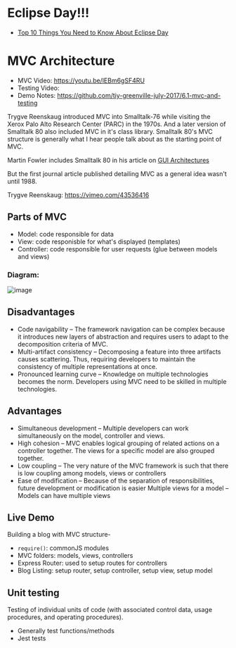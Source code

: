# Eclipse Day!!!

 * [Top 10 Things You Need to Know About Eclipse Day](https://www.youtube.com/watch?v=yoMEbDcFK7U)

# MVC Architecture

* MVC Video: https://youtu.be/lEBm6gSF4RU
* Testing Video: 
* Demo Notes: https://github.com/tiy-greenville-july-2017/6.1-mvc-and-testing

Trygve Reenskaug introduced MVC into Smalltalk-76 while visiting the Xerox Palo Alto Research Center (PARC) in the 1970s. And a later version of Smalltalk 80 also included MVC in it's class library. Smalltalk 80's MVC structure is generally what I hear people talk about as the starting point of MVC.

Martin Fowler includes Smalltalk 80 in his article on [GUI Architectures](https://martinfowler.com/eaaDev/uiArchs.html)

But the first journal article published detailing MVC as a general idea wasn't until 1988. 


Trygve Reenskaug: https://vimeo.com/43536416

## Parts of MVC

 * Model: code responsible for data
 * View: code responisble for what's displayed (templates)
 * Controller: code responsible for user requests (glue between models and views)

### Diagram:

![image](https://betterexplained.com/wp-content/uploads/rails/mvc-rails.png)

## Disadvantages

 * Code navigability – The framework navigation can be complex because it introduces new layers of abstraction and requires users to adapt to the decomposition criteria of MVC.
 * Multi-artifact consistency – Decomposing a feature into three artifacts causes scattering. Thus, requiring developers to maintain the consistency of multiple representations at once.
 * Pronounced learning curve – Knowledge on multiple technologies becomes the norm. Developers using MVC need to be skilled in multiple technologies.

## Advantages

 * Simultaneous development – Multiple developers can work simultaneously on the model, controller and views.
 * High cohesion – MVC enables logical grouping of related actions on a controller together. The views for a specific model are also grouped together.
 * Low coupling – The very nature of the MVC framework is such that there is low coupling among models, views or controllers
 * Ease of modification – Because of the separation of responsibilities, future development or modification is easier
Multiple views for a model – Models can have multiple views


## Live Demo

Building a blog with MVC structure-

 * `require()`: commonJS modules
 * MVC folders: models, views, controllers
 * Express Router: used to setup routes for controllers
 * Blog Listing: setup router, setup controller, setup view, setup model

## Unit testing

Testing of individual units of code (with associated control data, usage procedures, and operating procedures).

 * Generally test functions/methods
 * Jest tests



